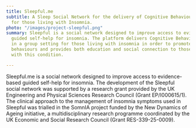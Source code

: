 ```yaml
---
title: Sleepful.me
subtitle: A Sleep Social Network for the delivery of Cognitive Behavioural Therapy
  for those living with Insomnia.
photo: "/images/project-sleepful.png"
summary: Sleepful is a social network designed to improve access to evidence-based
  guided self-help for insomnia. The platform delivers Cognitive Behavioural Therapy
  in a group setting for those living with insomnia in order to promote healthy sleeping
  behaviours and provides both education and social connection to those also living
  with this condition.

---
```

Sleepful.me is a social network designed to improve access to evidence-based guided self-help for insomnia. The development of the Sleepful social network was supported by a research grant provided by the UK Engineering and Physical Sciences Research Council (Grant EP/I000615/1). The clinical approach to the management of insomnia symptoms used in Sleepful was trialled in the SomnIA project funded by the New Dynamics of Ageing initiative, a multidisciplinary research programme coordinated by the UK Economic and Social Research Council (Grant RES-339-25-0009).